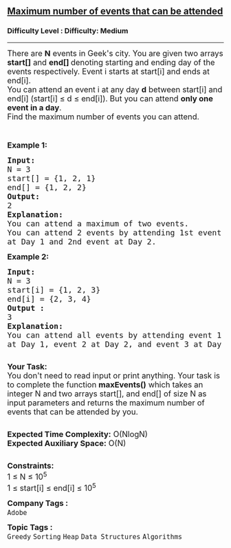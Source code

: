 <h2><a href="https://www.geeksforgeeks.org/problems/maximum-number-of-events-that-can-be-attended--170636/1?page=2&category=Heap&sortBy=difficulty">Maximum number of events that can be attended</a></h2><h3>Difficulty Level : Difficulty: Medium</h3><hr><div class="problems_problem_content__Xm_eO" bis_skin_checked="1"><p><span style="font-size:18px">There are <strong>N</strong> events in&nbsp;Geek's city. You are given two arrays <strong>start[]</strong> and <strong>end[] </strong>denoting starting and ending day of the events respectively. Event i starts at start[i] and ends at end[i].<br>
You can attend an event i at any day <strong>d</strong> between start[i] and end[i] (start[i] ≤ d ≤ end[i]). But you can attend <strong>only one event in a day</strong>.<br>
Find the maximum number of events you can attend.</span></p>

<p>&nbsp;</p>

<p><span style="font-size:18px"><strong>Example 1:</strong></span></p>

<pre><span style="font-size:18px"><strong>Input:
</strong>N = 3
start[] = {1, 2, 1}
end[] = {1, 2, 2}
<strong>Output:
</strong>2
<strong>Explanation:</strong>
You can attend a maximum of two events.
You can attend 2 events by attending 1st event
at Day 1 and 2nd event at Day 2.</span>
</pre>

<div bis_skin_checked="1"><span style="font-size:18px"><strong>Example 2:</strong></span></div>

<pre><span style="font-size:18px"><strong>Input:
</strong>N = 3
start[i] = {1, 2, 3}
end[i] = {2, 3, 4} 
<strong>Output :</strong>
3</span>
<span style="font-size:18px"><strong>Explanation:</strong>
You can attend all events by attending event 1
at Day 1, event 2 at Day 2, and event 3 at Day 3.</span>
</pre>

<p><br>
<span style="font-size:18px"><strong>Your Task:&nbsp;&nbsp;</strong><br>
You don't need to read input or print anything. Your task is to complete the function <strong>maxEvents()</strong>&nbsp;which takes an integer N and two arrays start[], and end[] of size N as input parameters and returns the maximum number of events that can be attended by you.</span></p>

<p><br>
<span style="font-size:18px"><strong>Expected Time Complexity:</strong> O(NlogN)<br>
<strong>Expected Auxiliary Space:</strong> O(N)</span></p>

<p><br>
<span style="font-size:18px"><strong>Constraints:</strong><br>
1 ≤ N ≤ 10<sup>5</sup><br>
1 ≤ start[i]&nbsp;≤ end[i] ≤ 10<sup>5</sup></span></p>
</div><p><span style=font-size:18px><strong>Company Tags : </strong><br><code>Adobe</code>&nbsp;<br><p><span style=font-size:18px><strong>Topic Tags : </strong><br><code>Greedy</code>&nbsp;<code>Sorting</code>&nbsp;<code>Heap</code>&nbsp;<code>Data Structures</code>&nbsp;<code>Algorithms</code>&nbsp;